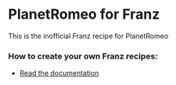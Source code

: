 # PlanetRomeo for Franz
This is the inofficial Franz recipe for PlanetRomeo

### How to create your own Franz recipes:
* [Read the documentation](https://github.com/meetfranz/plugins)
